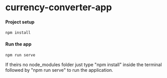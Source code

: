 

# currency-converter-app

#### Project setup
```
npm install
```

#### Run the app
```
npm run serve
```



If theirs no node_modules folder just type "npm install" inside the terminal followed by "npm run serve" to run the application.
